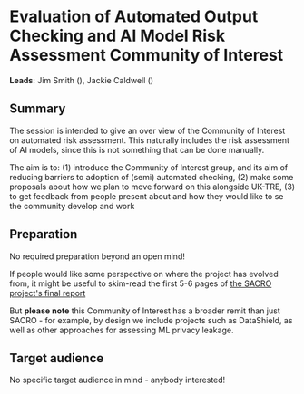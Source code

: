 # Evaluation of Automated Output Checking and AI Model Risk Assessment Community of Interest

**Leads**: Jim Smith (), Jackie Caldwell ()

## Summary

The session is intended to give an over view of the Community of Interest on automated risk assessment.
This naturally includes the risk assessment of AI models, since this is not something that can be done manually.

The aim is to:
(1) introduce the Community of Interest group, and its aim of reducing barriers to adoption of (semi) automated checking,
(2) make some proposals about how we plan to move forward on this alongside UK-TRE,
(3) to get feedback from people present about and how they would like to se the community develop and work

## Preparation

No required preparation beyond an open mind!

If people would like some perspective on where the project has evolved from, it might be useful to skim-read the first 5-6 pages of [the SACRO project's final report](https://zenodo.org/records/10055365)

But **please note** this Community of Interest has a broader remit than just SACRO - for example, by design we include projects such as DataShield, as well as other approaches for assessing ML privacy leakage.

## Target audience

No specific target audience in mind - anybody interested!
